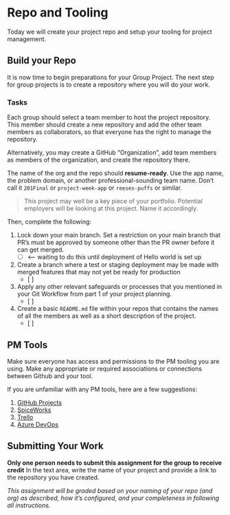 # Repo and Tooling

Today we will create your project repo and setup your tooling for project management.

## Build your Repo

It is now time to begin preparations for your Group Project. The next step for group projects is to create a repository where you will do your work.

### Tasks

Each group should select a team member to host the project repository. This member should create a new repository and add the other team members as collaborators, so that everyone has the right to manage the repository.

Alternatively, you may create a GitHub “Organization”, add team members as members of the organization, and create the repository there.

The name of the org and the repo should **resume-ready**. Use the app name, the problem domain, or another professional-sounding team name. Don’t call it `201Final` or `project-week-app` or `reeses-puffs` or similar.

> This project may well be a key piece of your portfolio. Potential employers will be looking at this project. Name it accordingly.

Then, complete the following:

1.  Lock down your main branch. Set a restriction on your main branch that PR’s must be approved by someone other than the PR owner before it can get merged.
	-  [ ] <-- waiting to do this until deployment of Hello world is set up
2.  Create a branch where a test or staging deployment may be made with merged features that may not yet be ready for production
	-  [ ] 
3.  Apply any other relevant safeguards or processes that you mentioned in your Git Workflow from part 1 of your project planning.
	-  [ ] 
1.  Create a basic `README.md` file within your repos that contains the names of all the members as well as a short description of the project.
	-  [ ] 

## PM Tools

Make sure everyone has access and permissions to the PM tooling you are using. Make any appropriate or required associations or connections between Github and your tool.

If you are unfamiliar with any PM tools, here are a few suggestions:

1.  [GitHub Projects](https://help.github.com/en/articles/about-project-boards)
2.  [SpiceWorks](https://www.spiceworks.com/free-help-desk-software)
3.  [Trello](https://trello.com/)
4.  [Azure DevOps](https://azure.microsoft.com/en-us/services/devops/?nav=min)

## Submitting Your Work

**Only one person needs to submit this assignment for the group to receive credit** In the text area, write the name of your project and provide a link to the repository you have created.

_This assignment will be graded based on your naming of your repo (and org) as described, how it’s configured, and your completeness in following all instructions._